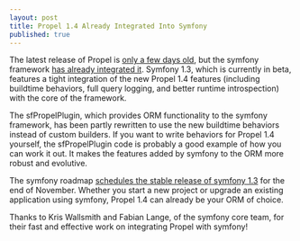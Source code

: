 ```yaml
---
layout: post
title: Propel 1.4 Already Integrated Into Symfony
published: true
---
```

The latest release of Propel is <a href="http://propel.posterous.com/propel-140-stable-is-there">only a few days old</a>, but the symfony framework <a href="http://www.symfony-project.org/blog/2009/11/08/using-propel-1-4-detailed-logging">has already integrated it</a>. Symfony 1.3, which is currently in beta, features a tight integration of the new Propel 1.4 features (including buildtime behaviors, full query logging, and better runtime introspection) with the core of the framework.<p /> The sfPropelPlugin, which provides ORM functionality to the symfony framework, has been partly rewritten to use the new buildtime behaviors instead of custom builders. If you want to write behaviors for Propel 1.4 yourself, the sfPropelPlugin code is probably a good example of how you can work it out. It makes the features added by symfony to the ORM more robust and evolutive.<p /> The symfony roadmap <a href="http://www.symfony-project.org/blog/2009/11/10/symfony-1-3-beta-2">schedules the stable release of symfony 1.3</a> for the end of November. Whether you start a new project or upgrade an existing application using symfony, Propel 1.4 can already be your ORM of choice.<p /> Thanks to Kris Wallsmith and Fabian Lange, of the symfony core team, for their fast and effective work on integrating Propel with symfony!
